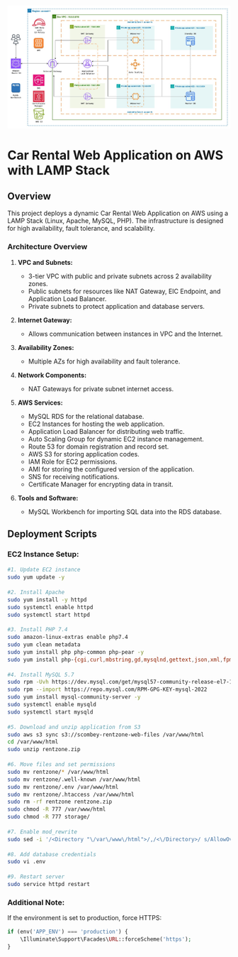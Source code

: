 ![image](ref-image.jpg)
# Car Rental Web Application on AWS with LAMP Stack

## Overview

This project deploys a dynamic Car Rental Web Application on AWS using a LAMP Stack (Linux, Apache, MySQL, PHP). The infrastructure is designed for high availability, fault tolerance, and scalability.

### Architecture Overview

1. **VPC and Subnets:**
   - 3-tier VPC with public and private subnets across 2 availability zones.
   - Public subnets for resources like NAT Gateway, EIC Endpoint, and Application Load Balancer.
   - Private subnets to protect application and database servers.

2. **Internet Gateway:**
   - Allows communication between instances in VPC and the Internet.

3. **Availability Zones:**
   - Multiple AZs for high availability and fault tolerance.

4. **Network Components:**
   - NAT Gateways for private subnet internet access.

5. **AWS Services:**
   - MySQL RDS for the relational database.
   - EC2 Instances for hosting the web application.
   - Application Load Balancer for distributing web traffic.
   - Auto Scaling Group for dynamic EC2 instance management.
   - Route 53 for domain registration and record set.
   - AWS S3 for storing application codes.
   - IAM Role for EC2 permissions.
   - AMI for storing the configured version of the application.
   - SNS for receiving notifications.
   - Certificate Manager for encrypting data in transit.

6. **Tools and Software:**
   - MySQL Workbench for importing SQL data into the RDS database.

## Deployment Scripts

### EC2 Instance Setup:

```bash
#1. Update EC2 instance
sudo yum update -y

#2. Install Apache
sudo yum install -y httpd
sudo systemctl enable httpd
sudo systemctl start httpd

#3. Install PHP 7.4
sudo amazon-linux-extras enable php7.4
sudo yum clean metadata
sudo yum install php php-common php-pear -y
sudo yum install php-{cgi,curl,mbstring,gd,mysqlnd,gettext,json,xml,fpm,intl,zip} -y

#4. Install MySQL 5.7
sudo rpm -Uvh https://dev.mysql.com/get/mysql57-community-release-el7-11.noarch.rpm
sudo rpm --import https://repo.mysql.com/RPM-GPG-KEY-mysql-2022
sudo yum install mysql-community-server -y
sudo systemctl enable mysqld
sudo systemctl start mysqld

#5. Download and unzip application from S3
sudo aws s3 sync s3://scombey-rentzone-web-files /var/www/html
cd /var/www/html
sudo unzip rentzone.zip

#6. Move files and set permissions
sudo mv rentzone/* /var/www/html
sudo mv rentzone/.well-known /var/www/html
sudo mv rentzone/.env /var/www/html
sudo mv rentzone/.htaccess /var/www/html
sudo rm -rf rentzone rentzone.zip
sudo chmod -R 777 /var/www/html
sudo chmod -R 777 storage/

#7. Enable mod_rewrite
sudo sed -i '/<Directory "\/var\/www\/html">/,/<\/Directory>/ s/AllowOverride None/AllowOverride All/' /etc/httpd/conf/httpd.conf

#8. Add database credentials
sudo vi .env

#9. Restart server
sudo service httpd restart
```

### Additional Note:

If the environment is set to production, force HTTPS:

```php
if (env('APP_ENV') === 'production') {
    \Illuminate\Support\Facades\URL::forceScheme('https');
}
```
